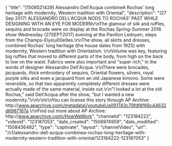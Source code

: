 {
    "title": "[1508521429] Alessandro Dell'Acqua combineA Rochas' long heritage with modernity, Western tradition with Oriental",
    "description": "(27 Sep 2017) ALESSANDRO DELL'ACQUA NODS TO ROCHAS' PAST WHILE DESIGNING WITH AN EYE FOR MODERN\r\nThe glamour of silk and ruffles, sequins and brocade were on display at the Rochas Spring-Summer 2018 show Wednesday  (27SEPT2017) evening at the Pavillon Ledoyen, steps from the Champs-Elys\u00e9es.\r\nThe show, all skirts and dresses, combined Rochas' long heritage (the house dates from 1925) with modernity, Western tradition with Orientalism. \r\nVolume was key, featuring big ruffles that moved to different parts of the body, from high on the back to low on the waist. Fabrics were also important and \"super rich,\" in the words of designer Alessandro Dell'Acqua. \r\nThere were brocades, jacquards, thick embroidery of sequins, Oriental flowers, silvers, royal purple silks and even a jacquard from an old Japanese kimono. Some were reversible, so that two apparently completely different dresses were actually made of the same material, inside out.\r\n\"I looked a lot at the old Rochas,\" said Dell'Acqua after the show, \"but I wanted a new modernity.\"\r\n\r\n\r\nYou can license this story through AP Archive: http:\/\/www.aparchive.com\/metadata\/youtube\/a091743c79fdf4f66c44632d6967167a \r\nFind out more about AP Archive: http:\/\/www.aparchive.com\/HowWeWork",
    "channelid": "123184222",
    "videoid": "123187053",
    "date_created": "1506974959",
    "date_modified": "1508436482",
    "type": "captivate",
    "layout": "channelVideo",
    "url": "\/c1\/alessandro-dell-acqua-combinea-rochas-long-heritage-with-modernity-western-tradition-with-oriental\/123184222-123187053"
}